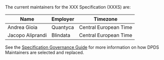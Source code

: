 The current maintainers for the XXX Specification (XXXS) are:

| Name | Employer | Timezone | 
| ---- | -------- | ---------------- |
| Andrea Gioia    | Quantyca         | Central European Time |
| Jacopo Aliprandi    | Blindata         | Central European Time |

See the [Specification Governance Guide](GOVERNANCE.md) for more information on how DPDS Maintainers are selected and replaced.
